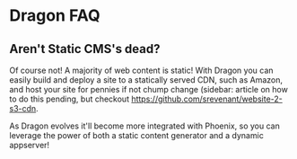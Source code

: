 # Dragon FAQ

## Aren't Static CMS's dead?

Of course not! A majority of web content is static! With Dragon you can
easily build and deploy a site to a statically served CDN, such as Amazon,
and host your site for pennies if not chump change (sidebar: article on
how to do this pending, but checkout <https://github.com/srevenant/website-2-s3-cdn>.

As Dragon evolves it'll become more integrated with Phoenix, so you can
leverage the power of both a static content generator and a dynamic appserver!
